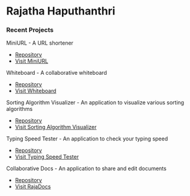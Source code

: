 # Rajatha Haputhanthri

### Recent Projects

MiniURL - A URL shortener
- [Repository](https://github.com/RajathaDH/MiniURL)
- [Visit MiniURL](http://rd-mini-url.surge.sh)

Whiteboard - A collaborative whiteboard
- [Repository](https://github.com/RajathaDH/Whiteboard)
- [Visit Whiteboard](http://rajaboard.surge.sh)

Sorting Algorithm Visualizer - An application to visualize various sorting algorithms
- [Repository](https://github.com/RajathaDH/Sorting-Algorithm-Visualizer)
- [Visit Sorting Algorithm Visualizer](http://rajasort.surge.sh)

Typing Speed Tester - An application to check your typing speed
- [Repository](https://github.com/RajathaDH/Typing-Speed-Tester)
- [Visit Typing Speed Tester](http://typetypetype.surge.sh)

Collaborative Docs - An application to share and edit documents
- [Repository](https://github.com/RajathaDH/Collaborative-Docs)
- [Visit RajaDocs](http://rajadocs.surge.sh)